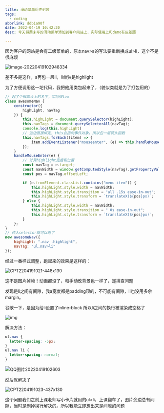```yaml
---
title: 滑动菜单组件封装
tags:
  - coding
abbrlink: ddb1a90f
date: 2022-04-19 10:42:20
desc: 今天将周末写的滑动菜单添加到客户网站上，实际使用上和demo有些差距

---
```





因为客户的网站是会有二级菜单的，原本nav>a的写法要重新换成ul>li，这个不是很麻烦

![image-20220419102948334](滑动菜单组件封装/image-20220419102948334-16503353905311.png)

差不多是这样，a再包一层li，li单独是highlight

为了方便调用这一坨代码，我把他用类包起来了，（貌似类就是为了打包用的）



```javascript
// 起了个很高大上的名字，实际很low
class awesomeNav {
    constructor({
        highLight, navTag
    }) {
        this.highLight = document.querySelector(highLight);
        this.navTags = document.querySelectorAll(navTag);
        console.log(this.highLight)
        // 这边直接绑定，this会指向事件对象，所以包一层箭头函数
        this.navTags.forEach((item) => {
            item.addEventListener("mouseenter", (e) => this.handleMouseEnter(e));
        });
    }
    handleMouseEnter(e) {
        // 计算highlight宽度和位置
        const navTag = e.target;
        const navWidth = window.getComputedStyle(navTag).getPropertyValue("width");
        const pos = navTag.offsetLeft;

        if (e.fromElement.classList.contains("menu-item")) {
            this.highLight.style.width = navWidth;
            this.highLight.style.transition = "all .15s ease-in-out";
            this.highLight.style.transform = `translateX(${pos}px)`;
        } else {
            this.highLight.style.width = navWidth;
            this.highLight.style.transition = " 0s ease-in-out";
            this.highLight.style.transform = `translateX(${pos}px)`;
        }
    };
}
// 传入selector就可以跑了
new awesomeNav({
    highLight: ".nav .highlight",
    navTag: "ul.nav>li"
});
```



经过一番样式调整，跑起来的效果是这样的：

![CPT2204191021-448x130](滑动菜单组件封装/CPT2204191021-448x130.gif)

这不是图片掉帧！动画都没了，和手动改背景色一样了，遂排查问题





发现是li之间有间隙，我a宽度都是padding顶的，不可能有间隙，li也没用多余margin。

谷歌一下，是因为给li设置了inline-block 所以li之间的换行被渲染成空格了

![img](滑动菜单组件封装/[DFD7JVJT2BPCLW4WU$_EJF.png)

解决方法：

```css
ul.nav {
  letter-spacing: -5px;
}
ul.nav li {
  letter-spacing: normal;
}
```



![QQ图片20220419102603](滑动菜单组件封装/QQ图片20220419102603.png)



然后就解决了

![CPT2204191023-437x130](滑动菜单组件封装/CPT2204191023-437x130.gif)



这个问题我们之前上课老师写小卡片就用的ul>li，上课翻车了，图片旁边总有间隙，当时是删掉换行解决的。所以我能立即想出来是间隙的问题
